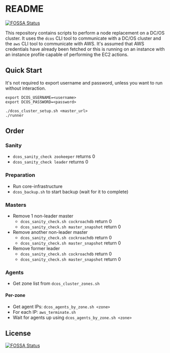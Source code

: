 # README
[![FOSSA Status](https://app.fossa.io/api/projects/git%2Bgithub.com%2FApplauseOSS%2Fdcos-node-replacement.svg?type=shield)](https://app.fossa.io/projects/git%2Bgithub.com%2FApplauseOSS%2Fdcos-node-replacement?ref=badge_shield)


This repository contains scripts to perform a node replacement on a DC/OS
cluster. It uses the `dcos` CLI tool to communicate with a DC/OS cluster
and the `aws` CLI tool to communicate with AWS. It's assumed that AWS
credentials have already been fetched or this is running on an instance
with an instance profile capable of performing the EC2 actions.

## Quick Start

It's not required to export username and password, unless you want to
run without interaction.

```
export DCOS_USERNAME=<username>
export DCOS_PASSWORD=<password>

./dcos_cluster_setup.sh <master_url>
./runner
```

## Order

### Sanity

* `dcos_sanity_check zookeeper` returns 0
* `dcos_sanity_check leader` returns 0

### Preparation

* Run core-infrastructure
* `dcos_backup.sh` to start backup (wait for it to complete)

### Masters

* Remove 1 non-leader master
  * `dcos_sanity_check.sh cockroachdb` return 0
  * `dcos_sanity_check.sh master_snapshot` return 0
* Remove another non-leader master
  * `dcos_sanity_check.sh cockroachdb` return 0
  * `dcos_sanity_check.sh master_snapshot` return 0
* Remove former leader
  * `dcos_sanity_check.sh cockroachdb` return 0
  * `dcos_sanity_check.sh master_snapshot` return 0

### Agents

* Get zone list from `dcos_cluster_zones.sh`

#### Per-zone

* Get agent IPs: `dcos_agents_by_zone.sh <zone>`
* For each IP: `aws_terminate.sh` <ip>
* Wait for agents up using `dcos_agents_by_zone.sh <zone>`



## License
[![FOSSA Status](https://app.fossa.io/api/projects/git%2Bgithub.com%2FApplauseOSS%2Fdcos-node-replacement.svg?type=large)](https://app.fossa.io/projects/git%2Bgithub.com%2FApplauseOSS%2Fdcos-node-replacement?ref=badge_large)
